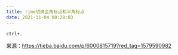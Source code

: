 ```yaml
---
title: rime切换全角标点和半角标点
date: 2021-11-04 00:28:03
---
```


`ctrl+.`

来源：<https://tieba.baidu.com/p/6000815719?red_tag=1579590982>
